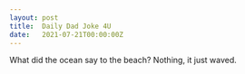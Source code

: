 ```yaml
---
layout: post
title:  Daily Dad Joke 4U
date:   2021-07-21T00:00:00Z
---
```

What did the ocean say to the beach? Nothing, it just waved.
